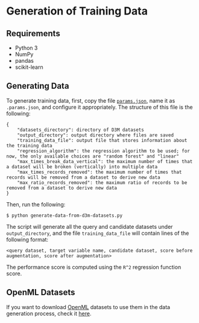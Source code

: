 # Generation of Training Data

## Requirements

* Python 3
* NumPy
* pandas
* scikit-learn

## Generating Data

To generate training data, first, copy the file [`params.json`](params.json), name it as `.params.json`, and configure it appropriately. The structure of this file is the following:

```
{
    "datasets_directory": directory of D3M datasets
    "output_directory": output directory where files are saved
    "training_data_file": output file that stores information about the training data
    "regression_algorithm": the regression algorithm to be used; for now, the only available choices are "random forest" and "linear"
    "max_times_break_data_vertical": the maximum number of times that a dataset will be broken (vertically) into multiple data
    "max_times_records_removed": the maximum number of times that records will be removed from a dataset to derive new data
    "max_ratio_records_removed": the maximum ratio of records to be removed from a dataset to derive new data
}
```

Then, run the following:

    $ python generate-data-from-d3m-datasets.py

The script will generate all the query and candidate datasets under `output_directory`, and the file `training_data_file` will contain lines of the following format:

    <query dataset, target variable name, candidate dataset, score before augmentation, score after augmentation>

The performance score is computed using the `R^2` regression function score.

## OpenML Datasets

If you want to download [OpenML](https://www.openml.org/) datasets to use them in the data generation process, check it [here](openml-datasets).